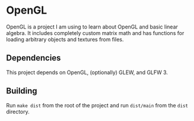 OpenGL
======
OpenGL is a project I am using to learn about OpenGL and basic linear algebra. It includes completely custom matrix math and has functions for loading arbitrary objects and textures from files.

Dependencies
------------
This project depends on OpenGL, (optionally) GLEW, and GLFW 3.

Building
--------
Run `make dist` from the root of the project and run `dist/main` from the `dist` directory.
